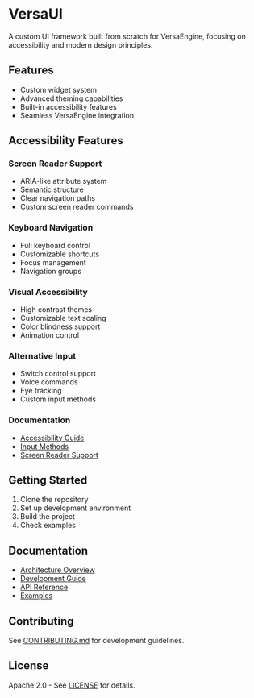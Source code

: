 # VersaUI

A custom UI framework built from scratch for VersaEngine, focusing on accessibility and modern design principles.

## Features
- Custom widget system
- Advanced theming capabilities
- Built-in accessibility features
- Seamless VersaEngine integration

## Accessibility Features

### Screen Reader Support
- ARIA-like attribute system
- Semantic structure
- Clear navigation paths
- Custom screen reader commands

### Keyboard Navigation
- Full keyboard control
- Customizable shortcuts
- Focus management
- Navigation groups

### Visual Accessibility
- High contrast themes
- Customizable text scaling
- Color blindness support
- Animation control

### Alternative Input
- Switch control support
- Voice commands
- Eye tracking
- Custom input methods

### Documentation
- [Accessibility Guide](docs/ACCESSIBILITY.md)
- [Input Methods](docs/INPUT_METHODS.md)
- [Screen Reader Support](docs/SCREEN_READER.md)

## Getting Started
1. Clone the repository
2. Set up development environment
3. Build the project
4. Check examples

## Documentation
- [Architecture Overview](docs/ARCHITECTURE.md)
- [Development Guide](docs/DEVELOPMENT.md)
- [API Reference](docs/API.md)
- [Examples](docs/examples)

## Contributing
See [CONTRIBUTING.md](CONTRIBUTING.md) for development guidelines.

## License
Apache 2.0 - See [LICENSE](LICENSE) for details. 